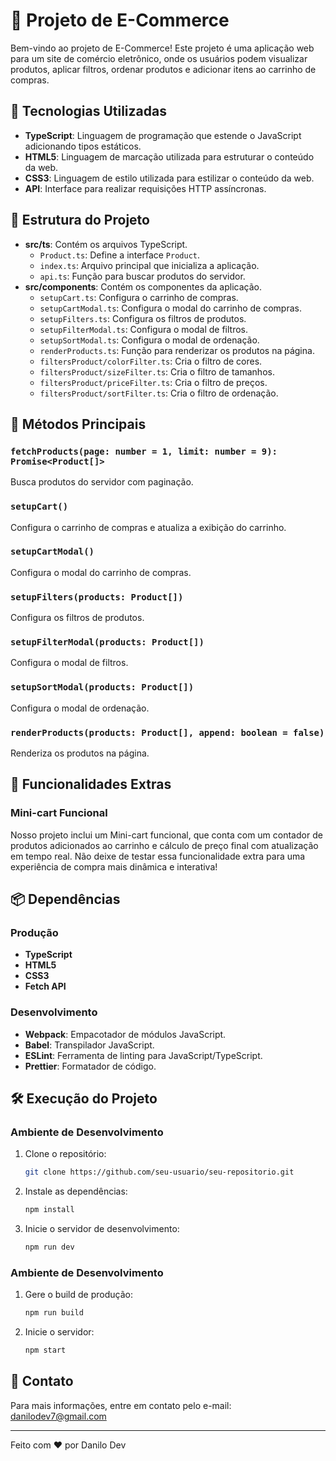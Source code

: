 # 🛒 Projeto de E-Commerce

Bem-vindo ao projeto de E-Commerce! Este projeto é uma aplicação web para um site de comércio eletrônico, onde os usuários podem visualizar produtos, aplicar filtros, ordenar produtos e adicionar itens ao carrinho de compras.

## 🚀 Tecnologias Utilizadas

- **TypeScript**: Linguagem de programação que estende o JavaScript adicionando tipos estáticos.
- **HTML5**: Linguagem de marcação utilizada para estruturar o conteúdo da web.
- **CSS3**: Linguagem de estilo utilizada para estilizar o conteúdo da web.
- **API**: Interface para realizar requisições HTTP assíncronas.

## 📂 Estrutura do Projeto

- **src/ts**: Contém os arquivos TypeScript.
  - `Product.ts`: Define a interface `Product`.
  - `index.ts`: Arquivo principal que inicializa a aplicação.
  - `api.ts`: Função para buscar produtos do servidor.
- **src/components**: Contém os componentes da aplicação.
  - `setupCart.ts`: Configura o carrinho de compras.
  - `setupCartModal.ts`: Configura o modal do carrinho de compras.
  - `setupFilters.ts`: Configura os filtros de produtos.
  - `setupFilterModal.ts`: Configura o modal de filtros.
  - `setupSortModal.ts`: Configura o modal de ordenação.
  - `renderProducts.ts`: Função para renderizar os produtos na página.
  - `filtersProduct/colorFilter.ts`: Cria o filtro de cores.
  - `filtersProduct/sizeFilter.ts`: Cria o filtro de tamanhos.
  - `filtersProduct/priceFilter.ts`: Cria o filtro de preços.
  - `filtersProduct/sortFilter.ts`: Cria o filtro de ordenação.

## 📜 Métodos Principais

### `fetchProducts(page: number = 1, limit: number = 9): Promise<Product[]>`
Busca produtos do servidor com paginação.

### `setupCart()`
Configura o carrinho de compras e atualiza a exibição do carrinho.

### `setupCartModal()`
Configura o modal do carrinho de compras.

### `setupFilters(products: Product[])`
Configura os filtros de produtos.

### `setupFilterModal(products: Product[])`
Configura o modal de filtros.

### `setupSortModal(products: Product[])`
Configura o modal de ordenação.

### `renderProducts(products: Product[], append: boolean = false)`
Renderiza os produtos na página.

## 🌟 Funcionalidades Extras

### Mini-cart Funcional
Nosso projeto inclui um Mini-cart funcional, que conta com um contador de produtos adicionados ao carrinho e cálculo de preço final com atualização em tempo real. Não deixe de testar essa funcionalidade extra para uma experiência de compra mais dinâmica e interativa!

## 📦 Dependências

### Produção
- **TypeScript**
- **HTML5**
- **CSS3**
- **Fetch API**

### Desenvolvimento
- **Webpack**: Empacotador de módulos JavaScript.
- **Babel**: Transpilador JavaScript.
- **ESLint**: Ferramenta de linting para JavaScript/TypeScript.
- **Prettier**: Formatador de código.

## 🛠️ Execução do Projeto

### Ambiente de Desenvolvimento

1. Clone o repositório:
   ```bash
   git clone https://github.com/seu-usuario/seu-repositorio.git

2. Instale as dependências:
   ```bash
   npm install

3. Inicie o servidor de desenvolvimento:
   ```bash
   npm run dev

### Ambiente de Desenvolvimento   

1. Gere o build de produção:
   ```bash
   npm run build

2. Inicie o servidor:
   ```bash
   npm start

## 📧 Contato

Para mais informações, entre em contato pelo e-mail: [danilodev7@gmail.com](mailto:danilodev7@gmail.com)

---

Feito com ❤️ por Danilo Dev
